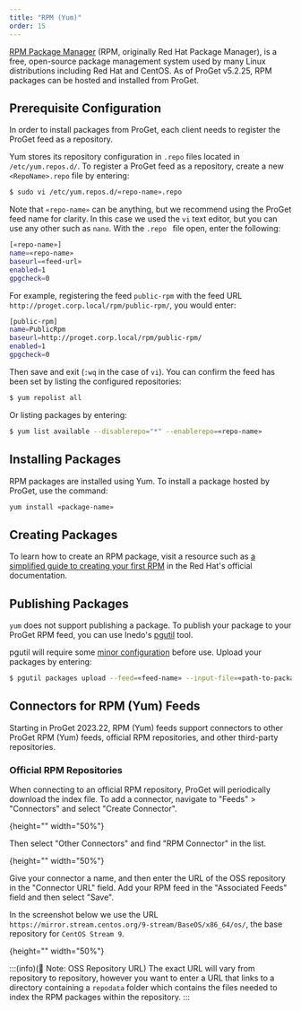 ```yaml
---
title: "RPM (Yum)"
order: 15
---
```


[RPM Package Manager](https://rpm.org/) (RPM, originally Red Hat Package Manager), is a free, open-source package management system used by many Linux distributions including Red Hat and CentOS. As of ProGet v5.2.25, RPM packages can be hosted and installed from ProGet.

## Prerequisite Configuration

In order to install packages from ProGet, each client needs to register the ProGet feed as a repository.

Yum stores its repository configuration in `.repo` files located in `/etc/yum.repos.d/`. To register a ProGet feed as a repository, create a new `<RepoName>.repo` file by entering:

```bash
$ sudo vi /etc/yum.repos.d/«repo-name».repo  
```

Note that `«repo-name»` can be anything, but we recommend using the ProGet feed name for clarity. In this case we used the `vi` text editor, but you can use any other such as `nano`. With the `.repo ` file open, enter the following:

```bash
[«repo-name»]
name=«repo-name»
baseurl=«feed-url»
enabled=1
gpgcheck=0
```

For example, registering the feed `public-rpm` with the feed URL `http://proget.corp.local/rpm/public-rpm/`, you would enter:

```bash
[public-rpm]
name=PublicRpm 
baseurl=http://proget.corp.local/rpm/public-rpm/ 
enabled=1 
gpgcheck=0 
```

Then save and exit (`:wq` in the case of `vi`). You can confirm the feed has been set by listing the configured repositories:

```bash
$ yum repolist all
```

Or listing packages by entering:

```bash
$ yum list available --disablerepo="*" --enablerepo=«repo-name»
```

## Installing Packages

RPM packages are installed using Yum. To install a package hosted by ProGet, use the command: 

```bash
yum install «package-name»
```

## Creating Packages

To learn how to create an RPM package, visit a resource such as [a simplified guide to creating your first RPM](https://www.redhat.com/sysadmin/create-rpm-package) in the Red Hat's official documentation.

## Publishing Packages

`yum` does not support publishing a package. To publish your package to your ProGet RPM feed, you can use Inedo's [pgutil](/docs/proget/reference-api/proget-pgutil) tool.

pgutil will require some [minor configuration](/docs/proget/reference-api/proget-pgutil#sources) before use. Upload your packages by entering:

```bash
$ pgutil packages upload --feed=«feed-name» --input-file=«path-to-package»
```

## Connectors for RPM (Yum) Feeds

Starting in ProGet 2023.22, RPM (Yum) feeds support connectors to other ProGet RPM (Yum) feeds, official RPM repositories, and other third-party repositories.

### Official RPM Repositories

When connecting to an official RPM repository, ProGet will periodically download the index file. To add a connector, navigate to "Feeds" > "Connectors" and select "Create Connector".

![](){height="" width="50%"}

Then select "Other Connectors" and find "RPM Connector" in the list.

![](){height="" width="50%"}

Give your connector a name, and then enter the URL of the OSS repository in the "Connector URL" field. Add your RPM feed in the "Associated Feeds" field and then select "Save". 

In the screenshot below we use the URL `https://mirror.stream.centos.org/9-stream/BaseOS/x86_64/os/`, the base repository for `CentOS Stream 9`.  

![](){height="" width="50%"}

:::(info)(📄 Note: OSS Repository URL)
The exact URL will vary from repository to repository, however you want to enter a URL that links to a directory containing a `repodata` folder which contains the files needed to index the RPM packages within the repository. 
:::
